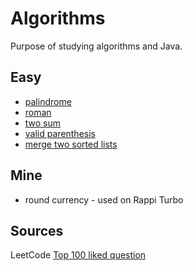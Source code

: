 # Algorithms
Purpose of studying algorithms and Java.

## Easy
- [palindrome](https://leetcode.com/problems/palindrome-number/)
- [roman](https://leetcode.com/problems/roman-to-integer/)
- [two sum](https://leetcode.com/problems/two-sum/)
- [valid parenthesis](https://leetcode.com/problems/valid-parentheses/)
- [merge two sorted lists](https://leetcode.com/problems/merge-two-sorted-lists/)

## Mine
- round currency - used on Rappi Turbo

##  Sources
LeetCode [Top 100 liked question](https://leetcode.com/problemset/all/?difficulty=EASY&page=1&listId=79h8rn6)
